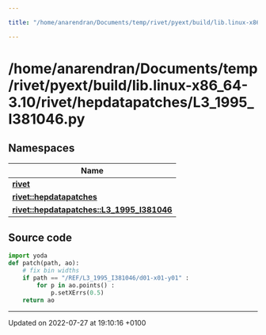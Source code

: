 ```yaml
---

title: "/home/anarendran/Documents/temp/rivet/pyext/build/lib.linux-x86_64-3.10/rivet/hepdatapatches/L3_1995_I381046.py"

---
```


# /home/anarendran/Documents/temp/rivet/pyext/build/lib.linux-x86_64-3.10/rivet/hepdatapatches/L3_1995_I381046.py



## Namespaces

| Name           |
| -------------- |
| **[rivet](http://example.org/namespaces/namespacerivet/)**  |
| **[rivet::hepdatapatches](http://example.org/namespaces/namespacerivet_1_1hepdatapatches/)**  |
| **[rivet::hepdatapatches::L3_1995_I381046](http://example.org/namespaces/namespacerivet_1_1hepdatapatches_1_1l3__1995__i381046/)**  |




## Source code

```python
import yoda
def patch(path, ao):
    # fix bin widths
    if path == "/REF/L3_1995_I381046/d01-x01-y01" :
        for p in ao.points() :
            p.setXErrs(0.5)
    return ao
```


-------------------------------

Updated on 2022-07-27 at 19:10:16 +0100
